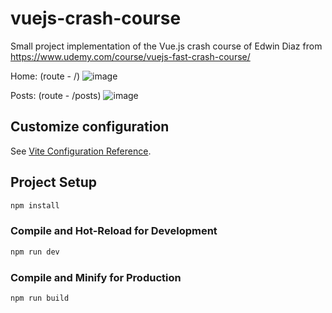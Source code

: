 # vuejs-crash-course

Small project implementation of the Vue.js crash course of Edwin Diaz from https://www.udemy.com/course/vuejs-fast-crash-course/

Home: (route - /)
![image](https://github.com/jmrecodes/vuejs-crash-course/assets/38583661/12a7ab86-7133-41a6-ac2b-7c9ceaa2b81b)

Posts: (route - /posts)
![image](https://github.com/jmrecodes/vuejs-crash-course/assets/38583661/e74af198-bd79-4b23-b9f6-86ddc0d44eeb)

## Customize configuration

See [Vite Configuration Reference](https://vitejs.dev/config/).

## Project Setup

```sh
npm install
```

### Compile and Hot-Reload for Development

```sh
npm run dev
```

### Compile and Minify for Production

```sh
npm run build
```
